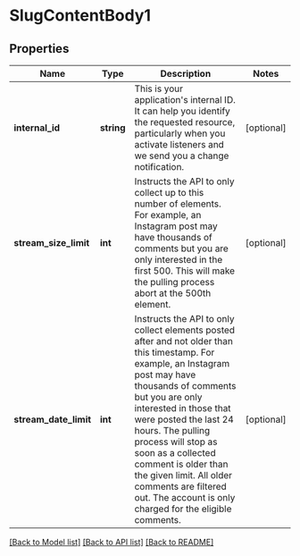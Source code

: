 # SlugContentBody1

## Properties
Name | Type | Description | Notes
------------ | ------------- | ------------- | -------------
**internal_id** | **string** | This is your application&#x27;s internal ID. It can help you identify the requested resource, particularly when you activate listeners and we send you a change notification. | [optional] 
**stream_size_limit** | **int** | Instructs the API to only collect up to this number of elements. For example, an Instagram post may have thousands of comments but you are only interested in the first 500. This will make the pulling process abort at the 500th element. | [optional] 
**stream_date_limit** | **int** | Instructs the API to only collect elements posted after and not older than this timestamp. For example, an Instagram post may have thousands of comments but you are only interested in those that were posted the last 24 hours. The pulling process will stop as soon as a collected comment is older than the given limit. All older comments are filtered out. The account is only charged for the eligible comments. | [optional] 

[[Back to Model list]](../../README.md#documentation-for-models) [[Back to API list]](../../README.md#documentation-for-api-endpoints) [[Back to README]](../../README.md)


